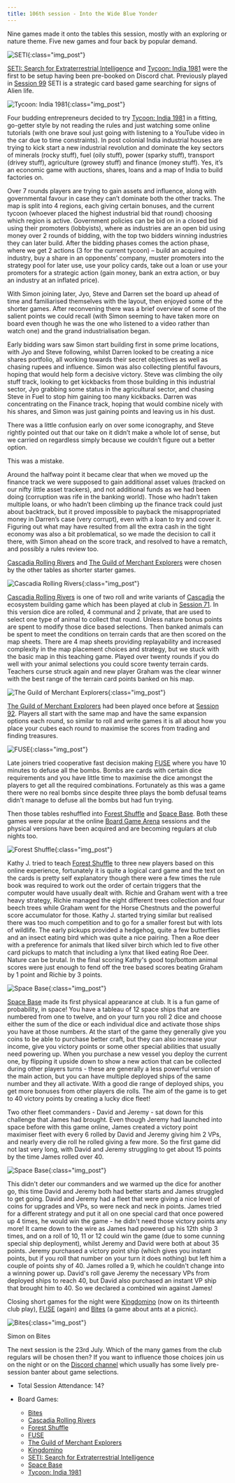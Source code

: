 ```yaml
---
title: 106th session - Into the Wide Blue Yonder
---
```


Nine games made it onto the tables this session, mostly with an exploring or nature theme. Five new games and four back by popular demand.


![SETI](/images/posts/2025_07_09/Seti01.jpg "SETI"){:class="img_post"}

[SETI: Search for Extraterrestrial Intelligence][SETI] and [Tycoon: India 1981][TI] were the first to be setup having been pre-booked on Discord chat. 
Previously played in [Session 99][99] SETI is a strategic card based game searching for signs of Alien life.

![Tycoon: India 1981](/images/posts/2025_07_09/TycoonIndia01.jpg "Tycoon: India 1981"){:class="img_post"}

Four budding entrepreneurs decided to try [Tycoon: India 1981][TI] in a fitting, go-getter style by not reading the rules and just watching some online tutorials (with one brave soul just going with listening to a YouTube video in the car due to time constraints). In post colonial India industrial houses are trying to kick start a new industrial revolution and dominate the key sectors of minerals (rocky stuff), fuel (oily stuff), power (sparky stuff), transport (drivey stuff), agriculture (growey stuff) and finance (money stuff). Yes, it’s an economic game with auctions, shares, loans and a map of India to build factories on. 

Over 7 rounds players are trying to gain assets and influence, along with governmental favour in case they can’t dominate both the other tracks. The map is split into 4 regions, each giving certain bonuses, and the current tycoon (whoever placed the highest industrial bid that round) choosing which region is active. Government policies can be bid on in a closed bid using their promoters (lobbyists), where as industries are an open bid using money over 2 rounds of bidding, with the top two bidders winning industries they can later build.  After the bidding phases comes the action phase, where we get 2 actions (3 for the current tycoon) – build an acquired industry, buy a share in an opponents’ company, muster promoters into the strategy pool for later use, use your policy cards, take out a loan or use your promoters for a strategic action (gain money, bank an extra action, or buy an industry at an inflated price).

With Simon joining later, Jyo, Steve and Darren set the board up ahead of time and familiarised themselves with the layout, then enjoyed some of the shorter games. After reconvening there was a brief overview of some of the salient points we could recall (with Simon seeming to have taken more on board even though he was the one who listened to a video rather than watch one) and the grand industrialisation began.

Early bidding wars saw Simon start building first in some prime locations, with Jyo and Steve following, whilst Darren looked to be creating a nice shares portfolio, all working towards their secret objectives as well as chasing rupees and influence. Simon was also collecting plentiful favours, hoping that would help form a decisive victory. Steve was climbing the oily stuff track, looking to get kickbacks from those building in this industrial sector, Jyo grabbing some status in the agricultural sector, and chasing Steve in Fuel to stop him gaining too many kickbacks. Darren was concentrating on the Finance track, hoping that would combine nicely with his shares, and Simon was just gaining points and leaving us in his dust.

There was a little confusion early on over some iconography, and Steve rightly pointed out that our take on it didn’t make a whole lot of sense, but we carried on regardless simply because we couldn’t figure out a better option. 

This was a mistake.

Around the halfway point it became clear that when we moved up the finance track we were supposed to gain additional asset values (tracked on our nifty little asset trackers), and not additional funds as we had been doing (corruption was rife in the banking world). Those who hadn’t taken multiple loans, or who hadn’t been climbing up the finance track could just about backtrack, but it proved impossible to payback the misappropriated money in Darren’s case (very corrupt), even with a loan to try and cover it. Figuring out what may have resulted from all the extra cash in the tight economy was also a bit problematical, so we made the decision to call it there, with Simon ahead on the score track, and resolved to have a rematch, and possibly a rules review too.

[Cascadia Rolling Rivers][CasRR] and [The Guild of Merchant Explorers][GME] were chosen by the other tables as shorter starter games. 

![Cascadia Rolling Rivers](/images/posts/2025_07_09/CascadiaRollingRivers01.jpg "Cascadia Rolling Rivers"){:class="img_post"}

[Cascadia Rolling Rivers][CasRR] is one of two roll and write variants of [Cascadia][Cas] the ecosystem building game which has been played at club in [Session 71][71]. In this version dice are rolled, 4 communal and 2 private, that are used to select one type of animal to collect that round. Unless nature bonus points are spent to modify those dice based selections. Then banked animals can be spent to meet the conditions on terrain cards that are then scored on the map sheets. There are 4 map sheets providing replayability and increased complexity in the map placement choices  and strategy, but we stuck with the basic map in this teaching game. Played over twenty rounds if you do well with your animal selections you could score twenty terrain cards. Teachers curse struck again and new player Graham was the clear winner with the best range of the terrain card points banked on his map.

![The Guild of Merchant Explorers](/images/posts/2025_07_09/GuildMerchantExplorers01.jpg "The Guild of Merchant Explorers"){:class="img_post"}

[The Guild of Merchant Explorers][GME] had been played once before at [Session 92][92]. Players all start with the same map and have the same expansion options each round, so similar to roll and write games it is all about how you place your cubes each round to maximise the scores from trading and finding treasures.

![FUSE](/images/posts/2025_07_09/Fuse01.jpg "FUSE"){:class="img_post"}

Late joiners tried cooperative fast decision making [FUSE][Fu] where you have 10 minutes to defuse all the bombs. Bombs are cards with certain dice requirements and you have little time to maximise the dice amongst the players to get all the required combinations.  Fortunately as this was a game there were no real bombs since despite three plays the bomb defusal teams didn't manage to defuse all the bombs but had fun trying.

Then those tables reshuffled into [Forest Shuffle][FSh] and [Space Base][SB]. Both these games were popular at the online [Board Game Arena][BGA] sessions and the physical versions have been acquired and are becoming regulars at club nights too.

![Forest Shuffle](/images/posts/2025_07_09/ForestShuffle01.jpg "Forest Shuffle"){:class="img_post"}

Kathy J. tried to teach [Forest Shuffle][FSh] to three new players based on this online experience, fortunately it is quite a logical card game and the text on the cards is pretty self explanatory though there were a few times the rule book was required to work out the order of certain triggers that the computer would have usually dealt with. Richie and Graham went with a tree heavy strategy, Richie managed the eight different trees collection and four beech trees while Graham went for the Horse Chestnuts and the powerful score accumulator for those. Kathy J. started trying similar but realised there was too much competition and to go for a smaller forest but with lots of wildlife. The early pickups provided a hedgehog, quite a few butterflies and an insect eating bird which was quite a nice pairing. Then a Roe deer with a preference for animals that liked silver birch which led to five other card pickups to match that including a lynx that liked eating Roe Deer. Nature can be brutal. In the final scoring Kathy's good top/bottom animal scores were just enough to fend off the tree based scores beating Graham by 1 point and Richie by 3 points.

![Space Base](/images/posts/2025_07_09/SpaceBase01.jpg "Space Base"){:class="img_post"}

[Space Base][SB] made its first physical appearance at club. It is a fun game of probability, in space! You have a tableau of 12 space ships that are numbered from one to twelve, and on your turn you roll 2 dice and choose either the sum of the dice or each individual dice and activate those ships you have at those numbers. At the start of the game they generally give you coins to be able to purchase better craft, but they can also increase your income, give you victory points or some other special abilities that usually need powering up. When you purchase a new vessel you deploy the current one, by flipping it upside down to show a new action that can be collected during other players turns - these are generally a less powerful version of the main action, but you can have multiple deployed ships of the same number and they all activate. With a good die range of deployed ships, you get more bonuses from other players die rolls. The aim of the game is to get to 40 victory points by creating a lucky dice fleet!

Two other fleet commanders - David and Jeremy - sat down for this challenge that James had brought. Even though Jeremy had launched into space before with this game online, James created a victory point maximiser fleet with every 6 rolled by David and Jeremy giving him 2 VPs, and nearly every die roll he rolled giving a few more. So the first game did not last very long, with David and Jeremy struggling to get about 15 points by the time James rolled over 40.

![Space Base](/images/posts/2025_07_09/SpaceBase02.jpg "Space Base"){:class="img_post"}

This didn't deter our commanders and we warmed up the dice for another go, this time David and Jeremy both had better starts and James struggled to get going. David and Jeremy had a fleet that were giving a nice level of coins for upgrades and VPs, so were neck and neck in points. James tried for a different strategy and put it all on one special card that once powered up 4 times, he would win the game - he didn't need those victory points any more! It came down to the wire as James had powered up his 12th ship 3 times, and on a roll of 10, 11 or 12 could win the game (due to some cunning special ship deployment), whilst Jeremy and David were both at about 35 points. Jeremy purchased a victory point ship (which gives you instant points, but if you roll that number on your turn it does nothing) but left him a couple of points shy of 40. James rolled a 9, which he couldn't change into a winning power up. David's roll gave Jeremy the necessary VPs from deployed ships to reach 40, but David also purchased an instant VP ship that brought him to 40. So we declared a combined win against James!


Closing short games for the night were [Kingdomino][King] (now on its thirteenth club play), [FUSE][Fu] (again) and [Bites][Bi] (a game about ants at a picnic).

![Bites](/images/posts/2025_07_09/Bites01.jpg "Bites"){:class="img_post"}

Simon on Bites

The next session is the 23rd July. Which of the many games from the club regulars will be chosen then? If you want to influence those choices join us on the night or on the [Discord channel][Contact] which usually has some lively pre-session banter about game selections.

* Total Session Attendance: 14?
* Board Games:

    * [Bites][Bi]
    * [Cascadia Rolling Rivers][CasRR]
    * [Forest Shuffle][FSh]
    * [FUSE][Fu]
    * [The Guild of Merchant Explorers][GME]
    * [Kingdomino][King]
    * [SETI: Search for Extraterrestrial Intelligence][SETI]
    * [Space Base][SB]
    * [Tycoon: India 1981][TI]

[71]: /2024/02/07/seventyfirst-session.html
[92]: /2024/11/27/nintysecond-session.html
[99]: /2025/04/02/nintyninth-session.html

[Bi]: {{site.data.BoardGameLinks.Bites.Link}}
[CasRR]: {{site.data.BoardGameLinks.CascadiaRollingRivers.Link}}
[FSh]: {{site.data.BoardGameLinks.ForestShuffle.Link}}
[Fu]: {{site.data.BoardGameLinks.FUSE.Link}}
[GME]: {{site.data.BoardGameLinks.TheGuildOfMerchantExplorers.Link}}
[King]: {{site.data.BoardGameLinks.Kingdomino.Link}}
[SETI]: {{site.data.BoardGameLinks.SETISearchforExtraterrestrialIntelligence.Link}}
[SB]: {{site.data.BoardGameLinks.SpaceBase.Link}}
[TI]: {{site.data.BoardGameLinks.TycoonIndia1981.Link}}

[Cas]: {{site.data.BoardGameLinks.Cascadia.Link}}

[BGA]: https://www.boardgamearena.com

[Contact]: /Contact.html
